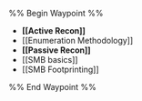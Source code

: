 %% Begin Waypoint %%
- **[[Active Recon]]**
- [[Enumeration Methodology]]
- **[[Passive Recon]]**
- [[SMB basics]]
- [[SMB Footprinting]]

%% End Waypoint %%
